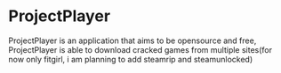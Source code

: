 # ProjectPlayer

ProjectPlayer is an application that aims to be opensource and free, 
ProjectPlayer is able to download cracked games from multiple sites(for now only fitgirl, i am planning to add steamrip and steamunlocked)
